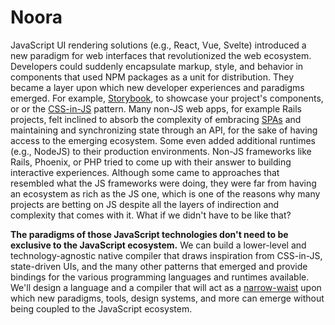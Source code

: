 # Noora

JavaScript UI rendering solutions (e.g., React, Vue, Svelte) introduced a new paradigm for web interfaces that revolutionized the web ecosystem.
Developers could suddenly encapsulate markup, style, and behavior in components that used NPM packages as a unit for distribution.
They became a layer upon which new developer experiences and paradigms emerged. For example, [Storybook](https://storybook.js.org/),
to showcase your project's components,
or or the [CSS-in-JS](https://css-tricks.com/a-thorough-analysis-of-css-in-js/) pattern.
Many non-JS web apps, for example Rails projects,
felt inclined to absorb the complexity of embracing [SPAs](https://en.wikipedia.org/wiki/Single-page_application) and maintaining and synchronizing state through an API,
for the sake of having access to the emerging ecosystem.
Some even added additional runtimes (e.g., NodeJS) to their production environments.
Non-JS frameworks like Rails, Phoenix, or PHP tried to come up with their answer to building interactive experiences. Although some came to approaches that resembled what the JS frameworks were doing,
they were far from having an ecosystem as rich as the JS one, which is one of the reasons why many projects are betting on JS despite all the layers of indirection and complexity that comes with it.
What if we didn't have to be like that?

**The paradigms of those JavaScript technologies don't need to be exclusive to the JavaScript ecosystem.**
We can build a lower-level and technology-agnostic native compiler that draws inspiration from CSS-in-JS, state-driven UIs, and the many other patterns that emerged
and provide bindings for the various programming languages and runtimes available.
We'll design a language and a compiler that will act as a [narrow-waist](https://www.oilshell.org/blog/2022/02/diagrams.html) upon which new paradigms, 
tools, design systems, and more can emerge without being coupled to the JavaScript ecosystem.
